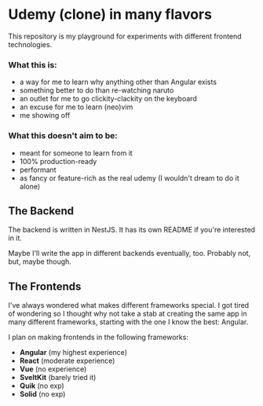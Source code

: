 # Udemy (clone) in many flavors

This repository is my playground for experiments with different frontend technologies.

### What this is:

- a way for me to learn why anything other than Angular exists
- something better to do than re-watching naruto
- an outlet for me to go clickity-clackity on the keyboard
- an excuse for me to learn (neo)vim
- me showing off


### What this doesn't aim to be:

- meant for someone to learn from it
- 100% production-ready
- performant
- as fancy or feature-rich as the real udemy (I wouldn't dream to do it alone)


## The Backend

The backend is written in NestJS. It has its own README if you're interested in it.

Maybe I'll write the app in different backends eventually, too. Probably not, but, maybe though.


## The Frontends

I've always wondered what makes different frameworks special. I got tired of wondering so I thought why not take a stab
at creating the same app in many different frameworks, starting with the one I know the best: Angular.

I plan on making frontends in the following frameworks:
- **Angular** (my highest experience)
- **React** (moderate experience)
- **Vue** (no experience)
- **SveltKit** (barely tried it)
- **Quik** (no exp)
- **Solid** (no exp)

